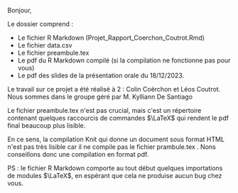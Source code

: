 Bonjour,

Le dossier comprend :

- Le fichier R Markdown (Projet_Rapport_Coerchon_Coutrot.Rmd)
- Le fichier data.csv
- Le fichier preambule.tex
- Le pdf du R Markdown compilé (si la compilation ne fonctionne pas pour vous)
- Le pdf des slides de la présentation orale du 18/12/2023.

Le travail sur ce projet a été réalisé à 2 : Colin Coërchon et Léos Coutrot.
Nous sommes dans le groupe géré par M. Kylliann De Santiago

Le fichier preambule.tex n'est pas crucial, mais c'est un répertoire contenant quelques raccourcis de commandes $\LaTeX$ qui rendent le pdf final beaucoup plus lisible.

En ce sens, la compilation Knit qui donne un document sous format HTML n'est pas très lisible car il ne compile pas le fichier prambule.tex .
Nons conseillons donc une compilation en format pdf.

PS : le fichier R Markdown comporte au tout début quelques importations de modules $\LaTeX$, en espérant que cela ne produise aucun bug chez vous.
